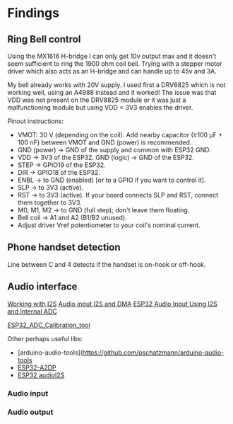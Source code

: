 # Findings

## Ring Bell control
Using the MX1616 H-bridge I can only get 10v output max and it doesn't seem sufficient to ring the 1900 ohm coil bell.
Trying with a stepper motor driver which also acts as an H-bridge and can handle up to 45v and 3A.

My bell already works with 20V supply.
I used first a DRV8825 which is not working well, using an A4988 instead and it worked! The issue was that VDD was not present on the DRV8825 module or it was just a malfunctioning module but using VDD = 3V3 enables the driver.

Pinout instructions:
- VMOT: 30 V (depending on the coil). Add nearby capacitor (≥100 µF + 100 nF) between VMOT and GND (power) is recommended.
- GND (power) → GND of the supply and common with ESP32 GND.
- VDD → 3V3 of the ESP32. GND (logic) → GND of the ESP32.
- STEP → GPIO19 of the ESP32.
- DIR  → GPIO18 of the ESP32.
- ENBL → to GND (enabled) [or to a GPIO if you want to control it].
- SLP  → to 3V3 (active).
- RST  → to 3V3 (active). If your board connects SLP and RST, connect them together to 3V3.
- M0, M1, M2 → to GND (full step); don't leave them floating.
- Bell coil → A1 and A2 (B1/B2 unused).
- Adjust driver Vref potentiometer to your coil's nominal current.


## Phone handset detection
Line between C and 4 detects if the handset is on-hook or off-hook.

## Audio interface

[Working with I2S](https://youtu.be/m-MPBjScNRk?si=G3xU8NdSm8ess1sW)
[Audio input I2S and DMA](https://youtu.be/3g7l5bm7fZ8?si=P7WPj4WDnWshptOw)
[ESP32 Audio Input Using I2S and Internal ADC](https://youtu.be/pPh3_ciEmzs?si=hmHEdxSMAkmdApQy)

[ESP32_ADC_Calibration_tool](https://github.com/tommag/ESP32_ADC_Calibration_tool)

Other perhaps useful libs:
- [arduino-audio-tools](https://github.com/pschatzmann/arduino-audio-tools
- [ESP32-A2DP](https://github.com/pschatzmann/ESP32-A2DP)
- [ESP32 audioI2S](https://github.com/schreibfaul1/ESP32-audioI2S)

### Audio input


### Audio output
